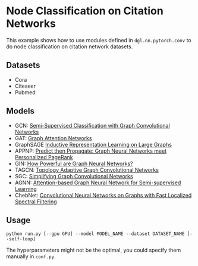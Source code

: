 # Node Classification on Citation Networks

This example shows how to use modules defined in `dgl.nn.pytorch.conv` to do node classification on
citation network datasets.

## Datasets

- Cora
- Citeseer
- Pubmed

## Models

- GCN: [Semi-Supervised Classification with Graph Convolutional Networks](https://arxiv.org/pdf/1609.02907)
- GAT: [Graph Attention Networks](https://arxiv.org/abs/1710.10903)
- GraphSAGE [Inductive Representation Learning on Large Graphs](https://cs.stanford.edu/people/jure/pubs/graphsage-nips17.pdf)
- APPNP: [Predict then Propagate: Graph Neural Networks meet Personalized PageRank](https://arxiv.org/pdf/1810.05997)
- GIN: [How Powerful are Graph Neural Networks?](https://arxiv.org/abs/1810.00826)
- TAGCN: [Topology Adaptive Graph Convolutional Networks](https://arxiv.org/abs/1710.10370)
- SGC: [Simplifying Graph Convolutional Networks](https://arxiv.org/abs/1902.07153)
- AGNN: [Attention-based Graph Neural Network for Semi-supervised Learning](https://arxiv.org/pdf/1803.03735.pdf)
- ChebNet: [Convolutional Neural Networks on Graphs with Fast Localized Spectral Filtering](https://arxiv.org/abs/1606.09375)

## Usage

```
python run.py [--gpu GPU] --model MODEL_NAME --dataset DATASET_NAME [--self-loop]
```

The hyperparameters might not be the optimal, you could specify them manually in `conf.py`.
